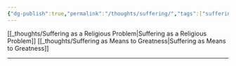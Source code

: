 ```yaml
---
{"dg-publish":true,"permalink":"/thoughts/suffering/","tags":["suffering","humanity","self","thoughts"],"noteIcon":""}
---
```



[[_thoughts/Suffering as a Religious Problem\|Suffering as a Religious Problem]]
[[_thoughts/Suffering as Means to Greatness\|Suffering as Means to Greatness]]

---
